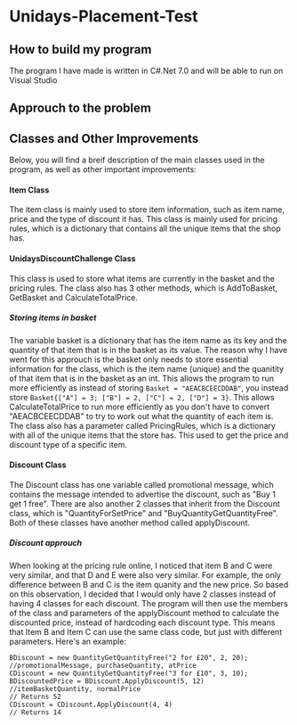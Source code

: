 # Unidays-Placement-Test
 
## How to build my program ###
The program I have made is written in C#.Net 7.0 and will be able to run on Visual Studio

## Approuch to the problem ###


## Classes and Other Improvements ##
Below, you will find a breif description of the main classes used in the program, as well as other important improvements:

#### Item Class ####
The item class is mainly used to store item information, such as item name, price and the type of discount it has. This class is mainly used for pricing rules, which is a dictionary that contains all the unique items that the shop has.

#### UnidaysDiscountChallenge Class ####
This class is used to store what items are currently in the basket and the pricing rules. The class also has 3 other methods, which is AddToBasket, GetBasket and CalculateTotalPrice.

##### Storing items in basket #####
The variable basket is a dictionary that has the item name as its key and the quantity of that item that is in the basket as its value. The reason why I have went for this approuch is the basket only needs to store essential information for the class, which is the item name (unique) and the quanitity of that item that is in the basket as an int. This allows the program to run more efficiently as instead of storing ```Basket = "AEACBCEECDDAB"```, you instead store ```Basket{["A"] = 3; ["B"] = 2, ["C"] = 2, ["D"] = 3}```. This allows CalculateTotalPrice to run more efficiently as you don't have to convert "AEACBCEECDDAB" to try to work out what the quantity of each item is. The class also has a parameter called PricingRules, which is a dictionary with all of the unique items that the store has. This used to get the price and discount type of a specific item.

#### Discount Class ####
The Discount class has one variable called promotional message, which contains the message intended to advertise the discount, such as "Buy 1 get 1 free". There are also another 2 classes that inherit from the Discount class, which is "QuantityForSetPrice" and "BuyQuantityGetQuantityFree". Both of these classes have another method called applyDiscount.

##### Discount approuch #####
When looking at the pricing rule online, I noticed that item B and C were very similar, and that D and E were also very similar. For example, the only difference between B and C is the item quanity and the new price. So based on this observation, I decided that I would only have 2 classes instead of having 4 classes for each discount. The program will then use the members of the class and parameters of the applyDiscount method to calculate the discounted price, instead of hardcoding each discount type. This means that Item B and Item C can use the same class code, but just with different parameters. Here's an example:

```
BDiscount = new QuantityGetQuantityFree("2 for £20", 2, 20); //promotionalMessage, purchaseQuantity, atPrice 
CDiscount = new QuantityGetQuantityFree("3 for £10", 3, 10);
BDiscountedPrice = BDiscount.ApplyDiscount(5, 12) //itemBasketQuantity, normalPrice
// Returns 52
CDiscount = CDiscount.ApplyDiscount(4, 4)
// Returns 14
```
